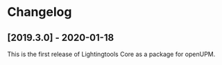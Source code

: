 # Changelog

## [2019.3.0] - 2020-01-18
This is the first release of Lightingtools Core as a package for openUPM.
